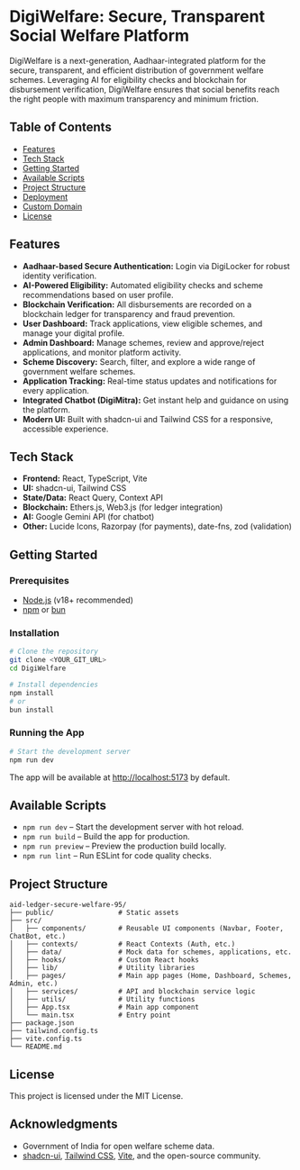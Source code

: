 # DigiWelfare: Secure, Transparent Social Welfare Platform

DigiWelfare is a next-generation, Aadhaar-integrated platform for the secure, transparent, and efficient distribution of government welfare schemes. Leveraging AI for eligibility checks and blockchain for disbursement verification, DigiWelfare ensures that social benefits reach the right people with maximum transparency and minimum friction.

## Table of Contents

- [Features](#features)
- [Tech Stack](#tech-stack)
- [Getting Started](#getting-started)
- [Available Scripts](#available-scripts)
- [Project Structure](#project-structure)
- [Deployment](#deployment)
- [Custom Domain](#custom-domain)
- [License](#license)

## Features

- **Aadhaar-based Secure Authentication:** Login via DigiLocker for robust identity verification.
- **AI-Powered Eligibility:** Automated eligibility checks and scheme recommendations based on user profile.
- **Blockchain Verification:** All disbursements are recorded on a blockchain ledger for transparency and fraud prevention.
- **User Dashboard:** Track applications, view eligible schemes, and manage your digital profile.
- **Admin Dashboard:** Manage schemes, review and approve/reject applications, and monitor platform activity.
- **Scheme Discovery:** Search, filter, and explore a wide range of government welfare schemes.
- **Application Tracking:** Real-time status updates and notifications for every application.
- **Integrated Chatbot (DigiMitra):** Get instant help and guidance on using the platform.
- **Modern UI:** Built with shadcn-ui and Tailwind CSS for a responsive, accessible experience.

## Tech Stack

- **Frontend:** React, TypeScript, Vite
- **UI:** shadcn-ui, Tailwind CSS
- **State/Data:** React Query, Context API
- **Blockchain:** Ethers.js, Web3.js (for ledger integration)
- **AI:** Google Gemini API (for chatbot)
- **Other:** Lucide Icons, Razorpay (for payments), date-fns, zod (validation)

## Getting Started

### Prerequisites

- [Node.js](https://nodejs.org/) (v18+ recommended)
- [npm](https://www.npmjs.com/) or [bun](https://bun.sh/)

### Installation

```sh
# Clone the repository
git clone <YOUR_GIT_URL>
cd DigiWelfare

# Install dependencies
npm install
# or
bun install
```

### Running the App

```sh
# Start the development server
npm run dev
```

The app will be available at [http://localhost:5173](http://localhost:5173) by default.

## Available Scripts

- `npm run dev` – Start the development server with hot reload.
- `npm run build` – Build the app for production.
- `npm run preview` – Preview the production build locally.
- `npm run lint` – Run ESLint for code quality checks.

## Project Structure

```
aid-ledger-secure-welfare-95/
├── public/                # Static assets
├── src/
│   ├── components/        # Reusable UI components (Navbar, Footer, ChatBot, etc.)
│   ├── contexts/          # React Contexts (Auth, etc.)
│   ├── data/              # Mock data for schemes, applications, etc.
│   ├── hooks/             # Custom React hooks
│   ├── lib/               # Utility libraries
│   ├── pages/             # Main app pages (Home, Dashboard, Schemes, Admin, etc.)
│   ├── services/          # API and blockchain service logic
│   ├── utils/             # Utility functions
│   ├── App.tsx            # Main app component
│   └── main.tsx           # Entry point
├── package.json
├── tailwind.config.ts
├── vite.config.ts
└── README.md
```


## License

This project is licensed under the MIT License.

## Acknowledgments

- Government of India for open welfare scheme data.
- [shadcn-ui](https://ui.shadcn.com/), [Tailwind CSS](https://tailwindcss.com/), [Vite](https://vitejs.dev/), and the open-source community.
